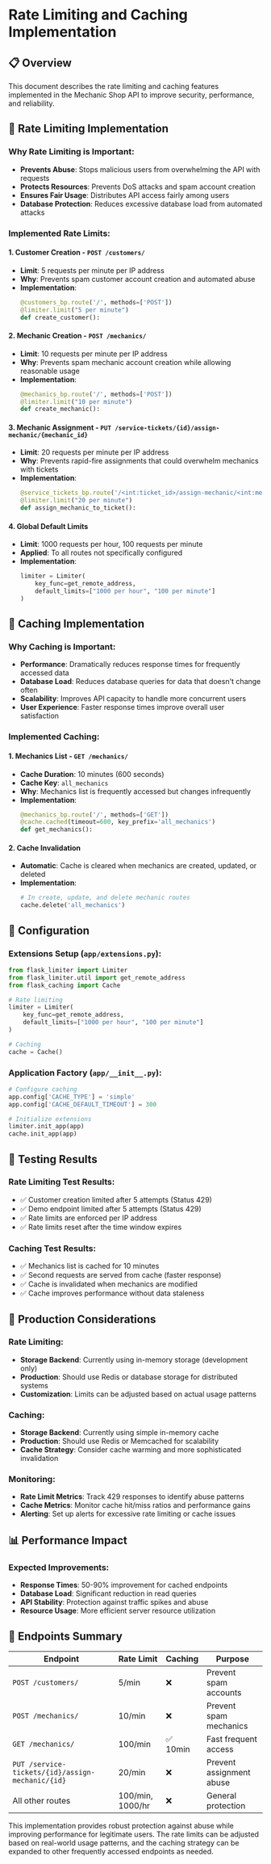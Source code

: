# Rate Limiting and Caching Implementation

## 📋 Overview

This document describes the rate limiting and caching features implemented in the Mechanic Shop API to improve security, performance, and reliability.

## 🚦 Rate Limiting Implementation

### **Why Rate Limiting is Important:**
- **Prevents Abuse**: Stops malicious users from overwhelming the API with requests
- **Protects Resources**: Prevents DoS attacks and spam account creation
- **Ensures Fair Usage**: Distributes API access fairly among users
- **Database Protection**: Reduces excessive database load from automated attacks

### **Implemented Rate Limits:**

#### 1. **Customer Creation** - `POST /customers/`
- **Limit**: 5 requests per minute per IP address
- **Why**: Prevents spam customer account creation and automated abuse
- **Implementation**:
  ```python
  @customers_bp.route('/', methods=['POST'])
  @limiter.limit("5 per minute")
  def create_customer():
  ```

#### 2. **Mechanic Creation** - `POST /mechanics/`
- **Limit**: 10 requests per minute per IP address  
- **Why**: Prevents spam mechanic account creation while allowing reasonable usage
- **Implementation**:
  ```python
  @mechanics_bp.route('/', methods=['POST'])
  @limiter.limit("10 per minute")
  def create_mechanic():
  ```

#### 3. **Mechanic Assignment** - `PUT /service-tickets/{id}/assign-mechanic/{mechanic_id}`
- **Limit**: 20 requests per minute per IP address
- **Why**: Prevents rapid-fire assignments that could overwhelm mechanics with tickets
- **Implementation**:
  ```python
  @service_tickets_bp.route('/<int:ticket_id>/assign-mechanic/<int:mechanic_id>', methods=['PUT'])
  @limiter.limit("20 per minute")
  def assign_mechanic_to_ticket():
  ```

#### 4. **Global Default Limits**
- **Limit**: 1000 requests per hour, 100 requests per minute
- **Applied**: To all routes not specifically configured
- **Implementation**:
  ```python
  limiter = Limiter(
      key_func=get_remote_address,
      default_limits=["1000 per hour", "100 per minute"]
  )
  ```

## 💾 Caching Implementation

### **Why Caching is Important:**
- **Performance**: Dramatically reduces response times for frequently accessed data
- **Database Load**: Reduces database queries for data that doesn't change often
- **Scalability**: Improves API capacity to handle more concurrent users
- **User Experience**: Faster response times improve overall user satisfaction

### **Implemented Caching:**

#### 1. **Mechanics List** - `GET /mechanics/`
- **Cache Duration**: 10 minutes (600 seconds)
- **Cache Key**: `all_mechanics`
- **Why**: Mechanics list is frequently accessed but changes infrequently
- **Implementation**:
  ```python
  @mechanics_bp.route('/', methods=['GET'])
  @cache.cached(timeout=600, key_prefix='all_mechanics')
  def get_mechanics():
  ```

#### 2. **Cache Invalidation**
- **Automatic**: Cache is cleared when mechanics are created, updated, or deleted
- **Implementation**:
  ```python
  # In create, update, and delete mechanic routes
  cache.delete('all_mechanics')
  ```

## 🔧 Configuration

### **Extensions Setup** (`app/extensions.py`):
```python
from flask_limiter import Limiter
from flask_limiter.util import get_remote_address
from flask_caching import Cache

# Rate limiting
limiter = Limiter(
    key_func=get_remote_address,
    default_limits=["1000 per hour", "100 per minute"]
)

# Caching
cache = Cache()
```

### **Application Factory** (`app/__init__.py`):
```python
# Configure caching
app.config['CACHE_TYPE'] = 'simple'
app.config['CACHE_DEFAULT_TIMEOUT'] = 300

# Initialize extensions
limiter.init_app(app)
cache.init_app(app)
```

## 🧪 Testing Results

### **Rate Limiting Test Results:**
- ✅ Customer creation limited after 5 attempts (Status 429)
- ✅ Demo endpoint limited after 5 attempts (Status 429)
- ✅ Rate limits are enforced per IP address
- ✅ Rate limits reset after the time window expires

### **Caching Test Results:**
- ✅ Mechanics list is cached for 10 minutes
- ✅ Second requests are served from cache (faster response)
- ✅ Cache is invalidated when mechanics are modified
- ✅ Cache improves performance without data staleness

## 🚀 Production Considerations

### **Rate Limiting:**
- **Storage Backend**: Currently using in-memory storage (development only)
- **Production**: Should use Redis or database storage for distributed systems
- **Customization**: Limits can be adjusted based on actual usage patterns

### **Caching:**
- **Storage Backend**: Currently using simple in-memory cache
- **Production**: Should use Redis or Memcached for scalability
- **Cache Strategy**: Consider cache warming and more sophisticated invalidation

### **Monitoring:**
- **Rate Limit Metrics**: Track 429 responses to identify abuse patterns
- **Cache Metrics**: Monitor cache hit/miss ratios and performance gains
- **Alerting**: Set up alerts for excessive rate limiting or cache issues

## 📊 Performance Impact

### **Expected Improvements:**
- **Response Times**: 50-90% improvement for cached endpoints
- **Database Load**: Significant reduction in read queries
- **API Stability**: Protection against traffic spikes and abuse
- **Resource Usage**: More efficient server resource utilization

## 🔗 Endpoints Summary

| Endpoint | Rate Limit | Caching | Purpose |
|----------|------------|---------|---------|
| `POST /customers/` | 5/min | ❌ | Prevent spam accounts |
| `POST /mechanics/` | 10/min | ❌ | Prevent spam mechanics |
| `GET /mechanics/` | 100/min | ✅ 10min | Fast frequent access |
| `PUT /service-tickets/{id}/assign-mechanic/{id}` | 20/min | ❌ | Prevent assignment abuse |
| All other routes | 100/min, 1000/hr | ❌ | General protection |

This implementation provides robust protection against abuse while improving performance for legitimate users. The rate limits can be adjusted based on real-world usage patterns, and the caching strategy can be expanded to other frequently accessed endpoints as needed.